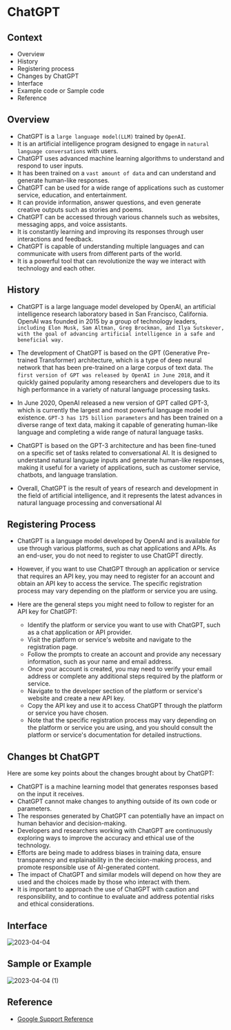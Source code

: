 # ChatGPT


## Context
  - Overview
  - History
  - Registering process
  - Changes by ChatGPT
  - Interface
  - Example code or Sample code
  - Reference


## Overview
- ChatGPT is a `large language model(LLM)` trained by `OpenAI`.
- It is an artificial intelligence program designed to engage in `natural language conversations` with users.
- ChatGPT uses advanced machine learning algorithms to understand and respond to user inputs.
- It has been trained on a `vast amount of data` and can understand and generate human-like responses.
- ChatGPT can be used for a wide range of applications such as customer service, education, and entertainment.
- It can provide information, answer questions, and even generate creative outputs such as stories and poems.
- ChatGPT can be accessed through various channels such as websites, messaging apps, and voice assistants.
- It is constantly learning and improving its responses through user interactions and feedback.
- ChatGPT is capable of understanding multiple languages and can communicate with users from different parts of the world.
- It is a powerful tool that can revolutionize the way we interact with technology and each other.


## History
  - ChatGPT is a large language model developed by OpenAI, an artificial intelligence research laboratory based in San Francisco, California. OpenAI was founded in 2015 by a group of technology leaders, `including Elon Musk, Sam Altman, Greg Brockman, and Ilya Sutskever, with the goal of advancing artificial intelligence in a safe and beneficial way.`

  - The development of ChatGPT is based on the GPT (Generative Pre-trained Transformer) architecture, which is a type of deep neural network that has been pre-trained on a large corpus of text data. `The first version of GPT was released by OpenAI in June 2018`, and it quickly gained popularity among researchers and developers due to its high performance in a variety of natural language processing tasks.

  - In June 2020, OpenAI released a new version of GPT called GPT-3, which is currently the largest and most powerful language model in existence. `GPT-3 has 175 billion parameters` and has been trained on a diverse range of text data, making it capable of generating human-like language and completing a wide range of natural language tasks.

  - ChatGPT is based on the GPT-3 architecture and has been fine-tuned on a specific set of tasks related to conversational AI. It is designed to understand natural language inputs and generate human-like responses, making it useful for a variety of applications, such as customer service, chatbots, and language translation.

  - Overall, ChatGPT is the result of years of research and development in the field of artificial intelligence, and it represents the latest advances in natural language processing and conversational AI

## Registering Process

  - ChatGPT is a language model developed by OpenAI and is available for use through various platforms, such as chat applications and APIs. As an end-user, you do not need to register to use ChatGPT directly.

  - However, if you want to use ChatGPT through an application or service that requires an API key, you may need to register for an account and obtain an API key to access the service. The specific registration process may vary depending on the platform or service you are using.

  - Here are the general steps you might need to follow to register for an API key for ChatGPT:

     - Identify the platform or service you want to use with ChatGPT, such as a chat application or API provider.
     - Visit the platform or service's website and navigate to the registration page.
     - Follow the prompts to create an account and provide any necessary information, such as your name and email address.
     - Once your account is created, you may need to verify your email address or complete any additional steps required by the platform or service.
     - Navigate to the developer section of the platform or service's website and create a new API key.
     - Copy the API key and use it to access ChatGPT through the platform or service you have chosen.
     - Note that the specific registration process may vary depending on the platform or service you are using, and you should consult the platform or service's documentation for detailed instructions.


## Changes bt ChatGPT

Here are some key points about the changes brought about by ChatGPT:

  - ChatGPT is a machine learning model that generates responses based on the input it receives.
  - ChatGPT cannot make changes to anything outside of its own code or parameters.
  - The responses generated by ChatGPT can potentially have an impact on human behavior and decision-making.
  - Developers and researchers working with ChatGPT are continuously exploring ways to improve the accuracy and ethical use of the technology.
  - Efforts are being made to address biases in training data, ensure transparency and explainability in the decision-making process, and promote responsible use of AI-generated content.
  - The impact of ChatGPT and similar models will depend on how they are used and the choices made by those who interact with them.
  - It is important to approach the use of ChatGPT with caution and responsibility, and to continue to evaluate and address potential risks and ethical considerations.


## Interface

![2023-04-04](https://user-images.githubusercontent.com/127955482/229842930-60aecba9-9647-4b1b-8ed8-802088174b59.png)


## Sample or Example 

![2023-04-04 (1)](https://user-images.githubusercontent.com/127955482/229842965-393e861e-7915-4a97-a90b-03fcca648976.png)


## Reference

  - [Google Support Reference](https://support.google.com/accounts/search?q=chatgpt)
